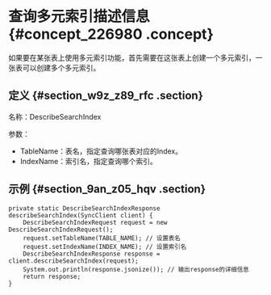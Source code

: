 # 查询多元索引描述信息 {#concept_226980 .concept}

如果要在某张表上使用多元索引功能，首先需要在这张表上创建一个多元索引，一张表可以创建多个多元索引。

## 定义 {#section_w9z_z89_rfc .section}

名称：DescribeSearchIndex

参数：

-   TableName：表名，指定查询哪张表对应的Index。
-   IndexName：索引名，指定查询哪个索引。

## 示例 {#section_9an_z05_hqv .section}

``` {#codeblock_yqf_8q4_fpw}
private static DescribeSearchIndexResponse describeSearchIndex(SyncClient client) {
    DescribeSearchIndexRequest request = new DescribeSearchIndexRequest();
    request.setTableName(TABLE_NAME); // 设置表名
    request.setIndexName(INDEX_NAME); // 设置索引名
    DescribeSearchIndexResponse response = client.describeSearchIndex(request);
    System.out.println(response.jsonize()); // 输出response的详细信息
    return response;
}
```

